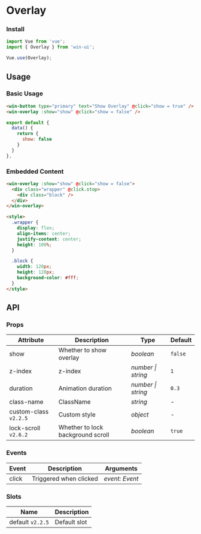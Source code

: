 # Overlay

### Install

```js
import Vue from 'vue';
import { Overlay } from 'win-ui';

Vue.use(Overlay);
```

## Usage

### Basic Usage

```html
<win-button type="primary" text="Show Overlay" @click="show = true" />
<win-overlay :show="show" @click="show = false" />
```

```js
export default {
  data() {
    return {
      show: false
    }
  }
},
```

### Embedded Content

```html
<win-overlay :show="show" @click="show = false">
  <div class="wrapper" @click.stop>
    <div class="block" />
  </div>
</win-overlay>

<style>
  .wrapper {
    display: flex;
    align-items: center;
    justify-content: center;
    height: 100%;
  }

  .block {
    width: 120px;
    height: 120px;
    background-color: #fff;
  }
</style>
```

## API

### Props

| Attribute | Description | Type | Default |
| --- | --- | --- | --- |
| show | Whether to show overlay | _boolean_ | `false` |
| z-index | z-index | _number \| string_ | `1` |
| duration | Animation duration | _number \| string_ | `0.3` |
| class-name | ClassName | _string_ | - |
| custom-class `v2.2.5` | Custom style | _object_ | - |
| lock-scroll `v2.6.2` | Whether to lock background scroll | _boolean_ | `true` |

### Events

| Event | Description            | Arguments      |
| ----- | ---------------------- | -------------- |
| click | Triggered when clicked | _event: Event_ |

### Slots

| Name             | Description  |
| ---------------- | ------------ |
| default `v2.2.5` | Default slot |
